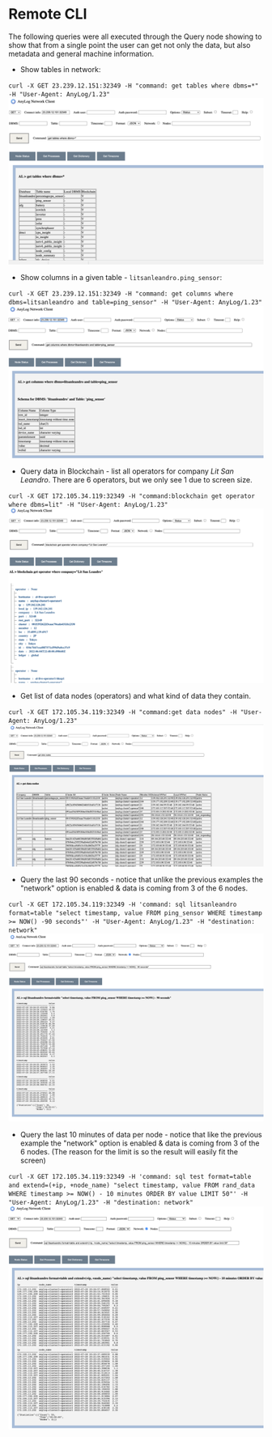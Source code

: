# Remote CLI
The following queries were all executed through the Query node showing to show that from a single point the user can get 
not only the data, but also metadata and general machine information.

* Show tables in network: 

`curl -X GET 23.239.12.151:32349 -H "command: get tables where dbms=*" -H "User-Agent: AnyLog/1.23"`
![get databases](../imgs/remote_cli_get_databases.png)

* Show columns in a given table - `litsanleandro.ping_sensor`: 

`curl -X GET 23.239.12.151:32349 -H "command: get columns where dbms=litsanleandro and table=ping_sensor" -H "User-Agent: AnyLog/1.23"`
![get columns](../imgs/remote_cli_get_columns.png)

* Query data in Blockchain - list all operators for company _Lit San Leandro_. There are 6 operators, but we only see 1 
 due to screen size. 

`curl -X GET 172.105.34.119:32349 -H "command:blockchain get operator where dbms=lit" -H "User-Agent: AnyLog/1.23"` 
![view operators in blockchain](../imgs/remote_cli_blockchain_operators.png) 


* Get list of data nodes (operators) and what kind of data they contain. 

`curl -X GET 172.105.34.119:32349 -H "command:get data nodes" -H "User-Agent: AnyLog/1.23" `
![Data Nodes](../imgs/remote_cli_data_nodes.png)

* Query the last 90 seconds - notice that unlike the previous examples the "network" option is enabled & data is coming 
from 3 of the 6 nodes. 

`curl -X GET 172.105.34.119:32349 -H 'command: sql litsanleandro format=table "select timestamp, value FROM ping_sensor WHERE timestamp >= NOW() -90 seconds"' -H "User-Agent: AnyLog/1.23" -H "destination: network"`
![Last 90 seconds of data](../imgs/remote_cli_select_last_90sec.png)

* Query the last 10 minutes of data per node - notice that like the previous example the "network" option is enabled & data is coming 
from 3 of the 6 nodes. (The reason for the limit is so the result will easily fit the screen)

`curl -X GET 172.105.34.119:32349 -H 'command: sql test format=table and extend=(+ip, +node_name) "select timestamp, value FROM rand_data WHERE timestamp >= NOW() - 10 minutes ORDER BY value LIMIT 50"' -H "User-Agent: AnyLog/1.23" -H "destination: network"`
![Last 10 minutes of data](../imgs/remote_cli_select_last_10min.png)